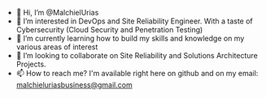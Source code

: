 - 👋 Hi, I’m @MalchielUrias
- 👀 I’m interested in DevOps and Site Reliability Engineer. With a taste of Cybersecurity (Cloud Security and Penetration Testing)
- 🌱 I’m currently learning how to build my skills and knowledge on my various areas of interest
- 💞️ I’m looking to collaborate on Site Reliability and Solutions Architecture Projects.
- 📫 How to reach me? I'm available right here on github and on my email: malchieluriasbusiness@gmail.com

<!---
MalchielUrias/MalchielUrias is a ✨ special ✨ repository because its `README.md` (this file) appears on your GitHub profile.
You can click the Preview link to take a look at your changes.
--->
